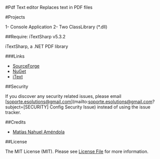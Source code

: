 #Pdf Text editor
Replaces text in PDF files

#Projects

1- Console Application
2- Two ClassLibrary (*.dll)

##Require: iTextSharp v5.3.2

iTextSharp, a .NET PDF library

###Links

- [SourceForge](https://sourceforge.net/projects/itextsharp/)
- [NuGet](https://www.nuget.org/packages/iTextSharp/5.3.2)
- [iText](http://developers.itextpdf.com/itextsharp-net)

##Security

If you discover any security related issues, please email [soporte.esolutions@gmail.com](mailto:soporte.esolutions@gmail.com?subject=[SECURITY] Config Security Issue) instead of using the issue tracker.

##Credits

- [Matías Nahuel Améndola](https://github.com/matiasnamendola)

##License

The MIT License (MIT). Please see [License File](LICENSE.md) for more information.

